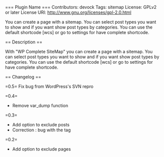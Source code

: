 === Plugin Name ===
Contributors: devock
Tags: sitemap
License: GPLv2 or later
License URI: http://www.gnu.org/licenses/gpl-2.0.html

You can create a page with a sitemap. You can select post types you want to show and if you want show post types by categories. You can use the default shortcode [wcs] or go to settings for have complete shortcode.

== Description ==

With "WP Complete SiteMap" you can create a page with a sitemap. You can select post types you want to show and if you want show post types by categories. You can use the default shortcode [wcs] or go to settings for have complete shortcode.

== Changelog ==

=0.5= 
Fix bug from WordPress's SVN repro

=0.4=
* Remove var_dump function

=0.3=
* Add option to exclude posts
* Correction : bug with the tag <!-- nextpage --> 

=0.2=
* Add option to exclude pages 